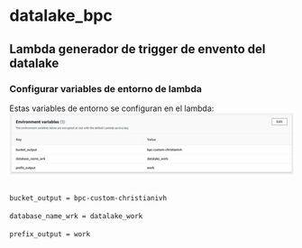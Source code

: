 # datalake_bpc


## Lambda generador de trigger de envento del datalake


### Configurar variables de entorno de lambda

Estas variables de entorno se configuran en el lambda:
![alt text](images/lambda_var_env.jpg "Logo Title Text 1")
    
```

bucket_output = bpc-custom-christianivh

database_name_wrk = datalake_work

prefix_output = work
```
